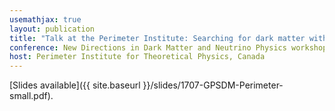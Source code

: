 ```yaml
---
usemathjax: true
layout: publication
title: "Talk at the Perimeter Institute: Searching for dark matter with GPS and global networks of atomic clocks (Invited)"
conference: New Directions in Dark Matter and Neutrino Physics workshop, July 2017
host: Perimeter Institute for Theoretical Physics, Canada
---
```


[Slides available]({{ site.baseurl }}/slides/1707-GPSDM-Perimeter-small.pdf).
